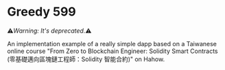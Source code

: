 # Greedy 599
:warning:*Warning: It's deprecated.*:warning:

An implementation example of a really simple dapp based on a Taiwanese online course "From Zero to Blockchain Engineer: Solidity Smart Contracts (零基礎邁向區塊鏈工程師：Solidity 智能合約)" on Hahow.
